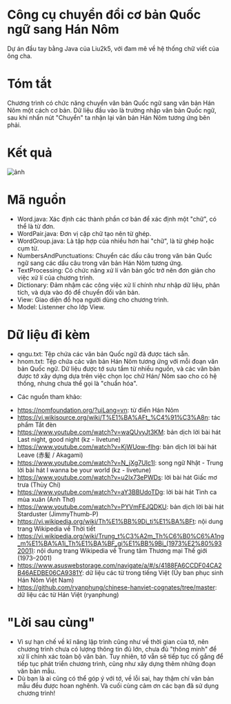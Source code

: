 # Công cụ chuyển đổi cơ bản Quốc ngữ sang Hán Nôm
Dự án đầu tay bằng Java của Liu2k5, với đam mê về hệ thống chữ viết của ông cha.

# Tóm tắt
Chương trình có chức năng chuyển văn bản Quốc ngữ sang văn bản Hán Nôm một cách cơ bản.
Dữ liệu đầu vào là trường nhập văn bản Quốc ngữ, sau khi nhấn nút "Chuyển" ta nhận lại văn bản Hán Nôm tương ứng bên phải.

# Kết quả
![ảnh](https://github.com/user-attachments/assets/a0bd55c5-4998-4e91-991f-4b80b3abdaa2)


# Mã nguồn
- Word.java:  Xác định các thành phần cơ bản để xác định một "chữ", có thể là từ đơn.
- WordPair.java:  Đơn vị cặp chữ tạo nên từ ghép.
- WordGroup.java:  Là tập hợp của nhiều hơn hai "chữ", là từ ghép hoặc cụm từ.
- NumbersAndPunctuations:  Chuyển các dấu câu trong văn bản Quốc ngữ sang các dấu câu trong văn bản Hán Nôm tương ứng.
- TextProcessing:  Có chức năng xử lí văn bản gốc trở nên đơn giản cho việc xử lí của chương trình.
- Dictionary:  Đảm nhậm các công việc xử lí chính như nhập dữ liệu, phân tích, và dựa vào đó để chuyển đổi văn bản.
- View:  Giao diện đồ họa người dùng cho chương trình.
- Model:  Listenner cho lớp View.

# Dữ liệu đi kèm
- qngu.txt: Tệp chứa các văn bản Quốc ngữ đã được tách sẵn.
- hnom.txt: Tệp chứa các văn bản Hán Nôm tương ứng với mỗi đoạn văn bản Quốc ngữ.
Dữ liệu được tớ sưu tầm từ nhiều nguồn, và các văn bản được tớ xây dựng dựa trên việc chọn lọc chữ Hán/ Nôm sao cho có hệ thống, nhưng chưa thể gọi là "chuẩn hóa".
* Các nguồn tham khảo:
+ https://nomfoundation.org/?uiLang=vn: từ điển Hán Nôm
+ https://vi.wikisource.org/wiki/T%E1%BA%AFt_%C4%91%C3%A8n: tác phẩm Tắt đèn
+ https://www.youtube.com/watch?v=waQUvyJt3KM: bản dịch lời bài hát Last night, good night (kz - livetune)
+ https://www.youtube.com/watch?v=KjWUow-fIhg: bản dịch lời bài hát Leave (赤髪 / Akagami)
+ https://www.youtube.com/watch?v=N_jXg7UIc1I: song ngữ Nhật - Trung lời bài hát I wanna be your world (kz - livetune)
+ https://www.youtube.com/watch?v=u2Ix73ePWDs: lời bài hát Giấc mơ trưa (Thùy Chi)
+ https://www.youtube.com/watch?v=aY3BBUdoTDg: lời bài hát Tình ca mùa xuân (Anh Thơ)
+ https://www.youtube.com/watch?v=PYVmFEJQDKU: bản dịch lời bài hát Starduster (JimmyThumb-P)
+ https://vi.wikipedia.org/wiki/Th%E1%BB%9Di_ti%E1%BA%BFt: nội dung trang Wikipedia về Thời tiết
+ https://vi.wikipedia.org/wiki/Trung_t%C3%A2m_Th%C6%B0%C6%A1ng_m%E1%BA%A1i_Th%E1%BA%BF_gi%E1%BB%9Bi_(1973%E2%80%932001): nội dung trang Wikipedia về Trung tâm Thương mại Thế giới (1973–2001)
+ https://www.asuswebstorage.com/navigate/a/#/s/4188FA6CCDF04CA2B46AEDBE06CA9381Y: dữ liệu các từ trong tiếng Việt (Ủy ban phục sinh Hán Nôm Việt Nam)
+ https://github.com/ryanphung/chinese-hanviet-cognates/tree/master: dữ liệu các từ Hán Việt (ryanphung)

# "Lời sau cùng"
- Vì sự hạn chế về kĩ năng lập trình cũng như về thời gian của tớ, nên chương trình chưa có lượng thông tin đủ lớn, chưa đủ "thông minh" để xử lí chính xác toàn bộ văn bản. Tuy nhiên, tớ vẫn sẽ tiếp tục cố gắng để tiếp tục phát triển chương trình, cũng như xây dựng thêm những đoạn văn bản mẫu.
- Dù bạn là ai cũng có thể góp ý với tớ, về lỗi sai, hay thậm chí văn bản mẫu đều được hoan nghênh. Và cuối cùng cảm ơn các bạn đã sử dụng chương trình!
